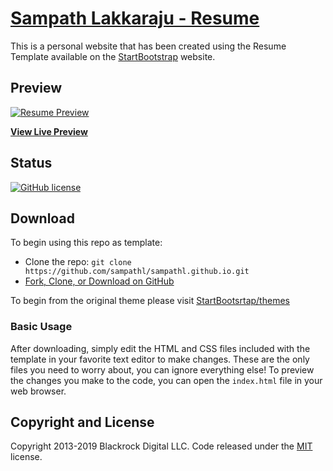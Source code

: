 # [Sampath Lakkaraju - Resume](https://sampathl.github.io/)

This is a personal website that has been created using the Resume Template available on the [StartBootstrap](https://startbootstrap.com/) website.

## Preview

[![Resume Preview](https://startbootstrap.com/assets/img/templates/resume.jpg)](https://blackrockdigital.github.io/startbootstrap-resume/)

**[View Live Preview](https://blackrockdigital.github.io/startbootstrap-resume/)**

## Status
[![GitHub license](https://img.shields.io/badge/license-MIT-blue.svg)](https://raw.githubusercontent.com/BlackrockDigital/startbootstrap-resume/master/LICENSE)

## Download

To begin using this repo as template:
* Clone the repo: `git clone https://github.com/sampathl/sampathl.github.io.git`
* [Fork, Clone, or Download on GitHub](https://github.com/sampathl/sampathl.github.io.git)

To begin from the original theme please visit [StartBootsrtap/themes](https://startbootstrap.com/themes/)

### Basic Usage

After downloading, simply edit the HTML and CSS files included with the template in your favorite text editor to make changes. These are the only files you need to worry about, you can ignore everything else! To preview the changes you make to the code, you can open the `index.html` file in your web browser.

## Copyright and License

Copyright 2013-2019 Blackrock Digital LLC. Code released under the [MIT](https://github.com/BlackrockDigital/startbootstrap-resume/blob/gh-pages/LICENSE) license.
